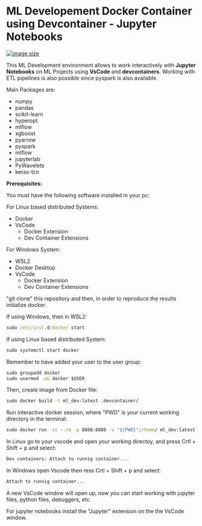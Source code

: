 # ML Developement Docker Container using Devcontainer - Jupyter Notebooks

[![image size](https://img.shields.io/docker/image-size/johntorrestensor/ml_dev/latest)](https://hub.docker.com/repository/docker/johntorrestensor/ml_dev "johntorrestensor/ml_dev image size")


This ML Development environment allows to work interactively with **Jupyter Notebooks** on ML Projects using **VsCode** and **devcontainers**. 
Working with ETL pipelines is also possible since pyspark is also available. 

Main Packages are:

- numpy 
- pandas 
- scikit-learn 
- hyperopt 
- mlflow 
- xgboost 
- pyarrow 
- pyspark 
- mlflow 
- jupyterlab 
- PyWavelets 
- keras-tcn

**Prerequisites:** 

You must have the following software installed in your pc: 

For Linux based distributed Systems: 

- Docker 
- VsCode
    - Docker Extension
    - Dev Container Extensions

For Windows System:
- WSL2
- Docker Desktop
- VsCode
    - Docker Extension
    - Dev Container Extensions

"git clone" this repository and then, in order to reproduce the results initialize docker. 

If using Windows, then in WSL2:

```bat
sudo /etc/init.d/docker start
```

If using Linux based distributed System: 

```bat
sudo systemctl start docker
```
Remember to have added your user to the user group: 


```bat
sudo groupadd docker
sudo usermod -aG docker $USER
```
 
Then, create image from Docker file: 

```bat
sudo docker build -t ml_dev:latest .devcontainer/
```

Run interactive docker session, where "PWD" is your current working directory in the terminal:


```bat
sudo docker run -it --rm -p 8888:8888 -v "${PWD}":/home/ ml_dev:latest
```

In Linux go to your vscode and open your working directoy, and press Crtl + Shift + p and select:

```bat
Dev containers: Attach to runnig container...
```

In Windows open Vscode then ress Crtl + Shift + p and select:

```bat
Attach to runnig container...
```

A new VsCode window will open up, now you can start working with jupyter files, python files, debuggers, etc. 

For jupyter notebooks install the "Jupyter" extension on the the VsCode window. 